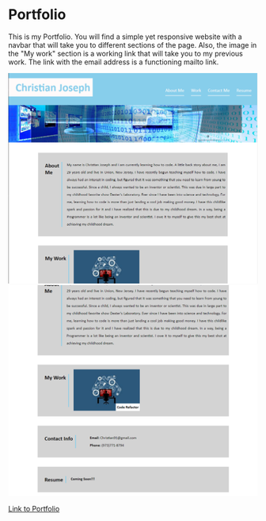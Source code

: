 # Portfolio

This is my Portfolio. You will find a simple yet responsive website with a navbar that will take you to different sections of the page. Also, the image in the "My work" section is a working link that will take you to my previous work. The link with the email address is a functioning mailto link.

<img src="assets/images/Port1.png">
<img src="assets/images/port2.png">

<a href="https://cjose26.github.io/Portfolio/">Link to Portfolio</a>
